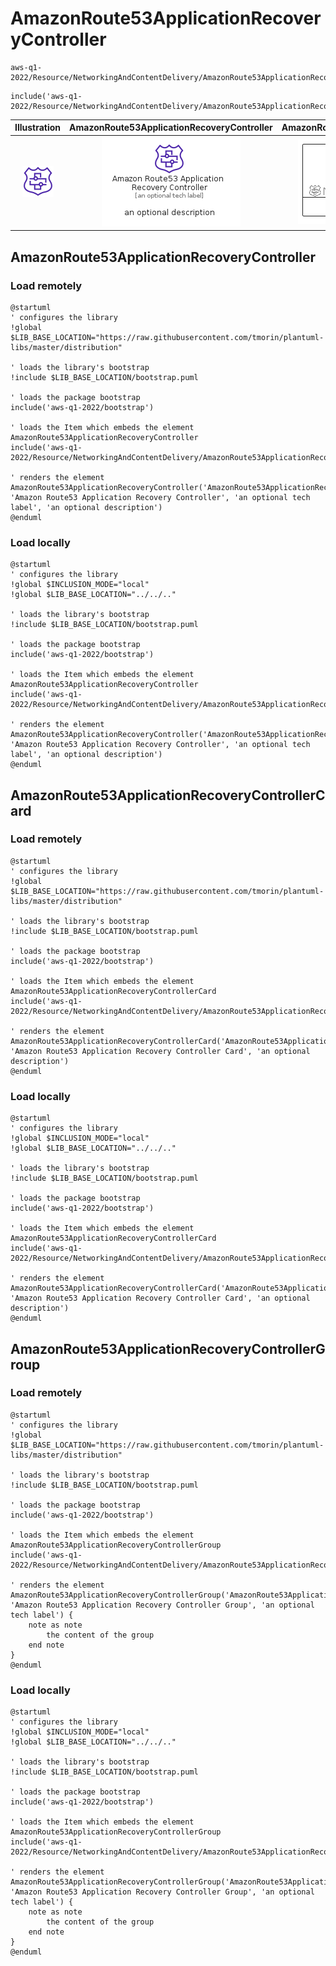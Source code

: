 # AmazonRoute53ApplicationRecoveryController


```text
aws-q1-2022/Resource/NetworkingAndContentDelivery/AmazonRoute53ApplicationRecoveryController
```

```text
include('aws-q1-2022/Resource/NetworkingAndContentDelivery/AmazonRoute53ApplicationRecoveryController')
```



| Illustration | AmazonRoute53ApplicationRecoveryController | AmazonRoute53ApplicationRecoveryControllerCard | AmazonRoute53ApplicationRecoveryControllerGroup |
| :---: | :---: | :---: | :---: |
| ![illustration for Illustration](../../../aws-q1-2022/Resource/NetworkingAndContentDelivery/AmazonRoute53ApplicationRecoveryController.png) | ![illustration for AmazonRoute53ApplicationRecoveryController](../../../aws-q1-2022/Resource/NetworkingAndContentDelivery/AmazonRoute53ApplicationRecoveryController.Local.png) | ![illustration for AmazonRoute53ApplicationRecoveryControllerCard](../../../aws-q1-2022/Resource/NetworkingAndContentDelivery/AmazonRoute53ApplicationRecoveryControllerCard.Local.png) | ![illustration for AmazonRoute53ApplicationRecoveryControllerGroup](../../../aws-q1-2022/Resource/NetworkingAndContentDelivery/AmazonRoute53ApplicationRecoveryControllerGroup.Local.png) |




## AmazonRoute53ApplicationRecoveryController

### Load remotely
```plantuml
@startuml
' configures the library
!global $LIB_BASE_LOCATION="https://raw.githubusercontent.com/tmorin/plantuml-libs/master/distribution"

' loads the library's bootstrap
!include $LIB_BASE_LOCATION/bootstrap.puml

' loads the package bootstrap
include('aws-q1-2022/bootstrap')

' loads the Item which embeds the element AmazonRoute53ApplicationRecoveryController
include('aws-q1-2022/Resource/NetworkingAndContentDelivery/AmazonRoute53ApplicationRecoveryController')

' renders the element
AmazonRoute53ApplicationRecoveryController('AmazonRoute53ApplicationRecoveryController', 'Amazon Route53 Application Recovery Controller', 'an optional tech label', 'an optional description')
@enduml
```

### Load locally
```plantuml
@startuml
' configures the library
!global $INCLUSION_MODE="local"
!global $LIB_BASE_LOCATION="../../.."

' loads the library's bootstrap
!include $LIB_BASE_LOCATION/bootstrap.puml

' loads the package bootstrap
include('aws-q1-2022/bootstrap')

' loads the Item which embeds the element AmazonRoute53ApplicationRecoveryController
include('aws-q1-2022/Resource/NetworkingAndContentDelivery/AmazonRoute53ApplicationRecoveryController')

' renders the element
AmazonRoute53ApplicationRecoveryController('AmazonRoute53ApplicationRecoveryController', 'Amazon Route53 Application Recovery Controller', 'an optional tech label', 'an optional description')
@enduml
```

## AmazonRoute53ApplicationRecoveryControllerCard

### Load remotely
```plantuml
@startuml
' configures the library
!global $LIB_BASE_LOCATION="https://raw.githubusercontent.com/tmorin/plantuml-libs/master/distribution"

' loads the library's bootstrap
!include $LIB_BASE_LOCATION/bootstrap.puml

' loads the package bootstrap
include('aws-q1-2022/bootstrap')

' loads the Item which embeds the element AmazonRoute53ApplicationRecoveryControllerCard
include('aws-q1-2022/Resource/NetworkingAndContentDelivery/AmazonRoute53ApplicationRecoveryController')

' renders the element
AmazonRoute53ApplicationRecoveryControllerCard('AmazonRoute53ApplicationRecoveryControllerCard', 'Amazon Route53 Application Recovery Controller Card', 'an optional description')
@enduml
```

### Load locally
```plantuml
@startuml
' configures the library
!global $INCLUSION_MODE="local"
!global $LIB_BASE_LOCATION="../../.."

' loads the library's bootstrap
!include $LIB_BASE_LOCATION/bootstrap.puml

' loads the package bootstrap
include('aws-q1-2022/bootstrap')

' loads the Item which embeds the element AmazonRoute53ApplicationRecoveryControllerCard
include('aws-q1-2022/Resource/NetworkingAndContentDelivery/AmazonRoute53ApplicationRecoveryController')

' renders the element
AmazonRoute53ApplicationRecoveryControllerCard('AmazonRoute53ApplicationRecoveryControllerCard', 'Amazon Route53 Application Recovery Controller Card', 'an optional description')
@enduml
```

## AmazonRoute53ApplicationRecoveryControllerGroup

### Load remotely
```plantuml
@startuml
' configures the library
!global $LIB_BASE_LOCATION="https://raw.githubusercontent.com/tmorin/plantuml-libs/master/distribution"

' loads the library's bootstrap
!include $LIB_BASE_LOCATION/bootstrap.puml

' loads the package bootstrap
include('aws-q1-2022/bootstrap')

' loads the Item which embeds the element AmazonRoute53ApplicationRecoveryControllerGroup
include('aws-q1-2022/Resource/NetworkingAndContentDelivery/AmazonRoute53ApplicationRecoveryController')

' renders the element
AmazonRoute53ApplicationRecoveryControllerGroup('AmazonRoute53ApplicationRecoveryControllerGroup', 'Amazon Route53 Application Recovery Controller Group', 'an optional tech label') {
    note as note
        the content of the group
    end note
}
@enduml
```

### Load locally
```plantuml
@startuml
' configures the library
!global $INCLUSION_MODE="local"
!global $LIB_BASE_LOCATION="../../.."

' loads the library's bootstrap
!include $LIB_BASE_LOCATION/bootstrap.puml

' loads the package bootstrap
include('aws-q1-2022/bootstrap')

' loads the Item which embeds the element AmazonRoute53ApplicationRecoveryControllerGroup
include('aws-q1-2022/Resource/NetworkingAndContentDelivery/AmazonRoute53ApplicationRecoveryController')

' renders the element
AmazonRoute53ApplicationRecoveryControllerGroup('AmazonRoute53ApplicationRecoveryControllerGroup', 'Amazon Route53 Application Recovery Controller Group', 'an optional tech label') {
    note as note
        the content of the group
    end note
}
@enduml
```


